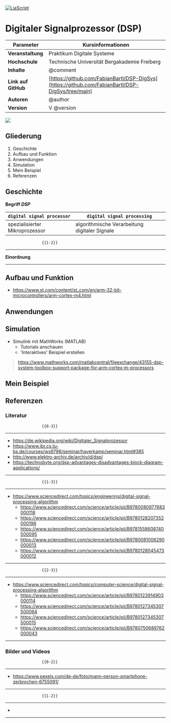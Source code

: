 <!--
version:  0.0.11g

author: Fabian Bartl
email: fabian@informatic-freak.de

title: Digitaler Signalprozessor (DSP)
comment: Funktionsweise des Digitalen Signalprozessors

icon: https://upload.wikimedia.org/wikipedia/commons/d/de/Logo_TU_Bergakademie_Freiberg.svg
logo: ./img/preview.jpg

language: de
narrator: Deutsch Female

mode: Presentation
dark: false

script: scripts.js
script: https://cdnjs.cloudflare.com/ajax/libs/crypto-js/4.1.1/crypto-js.min.js

import: https://raw.githubusercontent.com/liascript-templates/plantUML/master/README.md
import: https://github.com/LiaTemplates/AVR8js/main/README.md

translation: English translations/English.md

@onload
function setCookie(e,t,a=1,s="h"){const c=new Date;let i=1;switch(s){case"y":i=31557600;break;case"d":i=86400;break;case"m":i=60;break;case"s":i=1;break;case"h":default:i=3600}c.setTime(c.getTime()+a*i*1e3);let o="expires="+c.toUTCString();document.cookie=e+"="+t+";"+o+";path=/"}
function getCookie(t){let e=t+"=",n=document.cookie.split(";");for(let t=0;t<n.length;t++){let l=n[t];for(;" "==l.charAt(0);)l=l.substring(1);if(0==l.indexOf(e))return l.substring(e.length,l.length)}return null}

function createSession() {
	let page = window.location.search.split(".com")[1].slice(1);
	let hash = page;
	// let hash = CryptoJS.MD5(page).toString().slice(0, 3);
	let cookie = getCookie("_vb");
	
	if (cookie != null) {
		if (!cookie.includes(hash)) {
			setCookie("_vb", cookie+","+hash, 1, "h");
		}
	} else {
		setCookie("_vb", hash, 1, "h");
	}
}

displayVisitorBadge(id="visitor-badge") {
	let url = "https://visitor-badge.laobi.icu/badge?page_id=fabianbartl/dsp-digsys-devlop&left_color=%235b5b5b&right_color=%230fb3ba";
	let badge = document.getElementById(id);
	
	let page = window.location.search.split(".com")[1].slice(1);
	let hash = page;
	// let hash = CryptoJS.MD5(page).toString().slice(0, 3);
	let cookie = getCookie("_vb");
	
	if (cookie != null) {
		if (cookie.includes(hash)) {
			badge.src = url + "&query_only=true";
		} else {
			badge.src = url;
		}
	} else {
		badge.src = url;
	}
}

createSession();
displayVisitorBadge();
@end
-->

[![LiaScript](https://raw.githubusercontent.com/LiaScript/LiaScript/master/badges/course.svg)](https://liascript.github.io/course/?https://raw.githubusercontent.com/FabianBartl/DSP-DigSys/main/README.md)

# Digitaler Signalprozessor (DSP) <!-- @title -->

| Parameter            | Kursinformationen                                                                                |
| -------------------- | ------------------------------------------------------------------------------------------------ |
| **Veranstaltung**    | Praktikum Digitale Systeme                                                                       |
| **Hochschule**       | Technische Universität Bergakademie Freiberg                                                     |
| **Inhalte**          | @comment                                                                                         |
| **Link auf GitHub**  | [https://github.com/FabianBartl/DSP-DigSys](https://github.com/FabianBartl/DSP-DigSys/tree/main) |
| **Autoren**          | @author                                                                                          |
| **Version**          | V @version                                                                                       |

<img id="visitor-badge" src="https://visitor-badge.laobi.icu/badge?page_id=fabianbartl/dsp-digsys-devlop&left_color=%235b5b5b&right_color=%230fb3ba&query_only=true" onload="displayVisitorBadge();">
<!-- <img src="https://visitor-badge.laobi.icu/badge?page_id=fabianbartl/dsp-digsys&left_color=%235b5b5b&right_color=%230fb3ba&query_only=true"> -->

<!--
# %23
lighter:
	left:	#5b5b5b
	right:	#0fb3ba
darker:
	left:	#4b4b4b
	right:	#399193
-->


## Gliederung

<ol>
	<li>Geschichte</li>
	<li>Aufbau und Funktion</li>
	<li>Anwendungen</li>
	<li>Simulation</li>
	<li>Mein Beispiel</li>
	<li>Referenzen</li>
</ol>

## Geschichte

**Begriff *DSP***

| `digital signal processor`                            | `digital signal processing`                           |
| ----------------------------------------------------- | ----------------------------------------------------- |
| spezialisierter Mikroprozessor                        | algorithmische Verarbeitung digitaler Signale         |


                    {{1-2}}
********************************************************************************

**Einordnung**

********************************************************************************

## Aufbau und Funktion

* https://www.st.com/content/st_com/en/arm-32-bit-microcontrollers/arm-cortex-m4.html

## Anwendungen

## Simulation

* Simulink mit MathWorks (MATLAB)
	* Tutorials anschauen
	* 'Interaktives' Beispiel erstellen

>https://www.mathworks.com/matlabcentral/fileexchange/43155-dsp-system-toolbox-support-package-for-arm-cortex-m-processors

## Mein Beispiel

## Referenzen

### Literatur

                    {{0-3}}
********************************************************************************

* https://de.wikipedia.org/wiki/Digitaler_Signalprozessor
* https://www.ibr.cs.tu-bs.de/courses/ws9798/seminar/haverkamp/seminar.html#385
* http://www.elektro-archiv.de/archiv/d/dsp/
* https://technobyte.org/dsp-advantages-disadvantages-block-diagram-applications/

********************************************************************************

                    {{1-3}}
********************************************************************************

* https://www.sciencedirect.com/topics/engineering/digital-signal-processing-algorithm
	* https://www.sciencedirect.com/science/article/pii/B9780080977683000118
	* https://www.sciencedirect.com/science/article/pii/B9780128207352000196
	* https://www.sciencedirect.com/science/article/pii/B9781558608740500095
	* https://www.sciencedirect.com/science/article/pii/B9780081006290000013
	* https://www.sciencedirect.com/science/article/pii/B9780128045473000012

********************************************************************************

                    {{2-3}}
********************************************************************************

* https://www.sciencedirect.com/topics/computer-science/digital-signal-processing-algorithm
	* https://www.sciencedirect.com/science/article/pii/B9780123914903000114
	* https://www.sciencedirect.com/science/article/pii/B9780127345307500064
	* https://www.sciencedirect.com/science/article/pii/B9780127345307500015
	* https://www.sciencedirect.com/science/article/pii/B9780750689762000043

********************************************************************************

### Bilder und Videos

                    {{0-2}}
********************************************************************************

* https://www.pexels.com/de-de/foto/mann-person-smartphone-zerbrochen-6755091/

********************************************************************************

                    {{1-2}}
********************************************************************************

*

********************************************************************************
